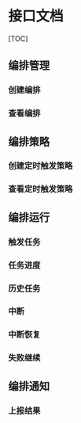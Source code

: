 # 接口文档 #

[TOC]

## 编排管理 ##

### 创建编排 ###
### 查看编排 ###

## 编排策略 ##

### 创建定时触发策略 ###
### 查看定时触发策略 ###

## 编排运行 ##

### 触发任务 ###
### 任务进度 ###
### 历史任务 ###
### 中断 ###
### 中断恢复 ###
### 失败继续 ###

## 编排通知 ##

### 上报结果 ###
